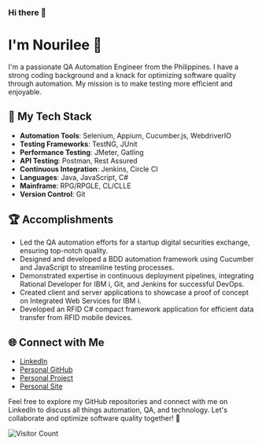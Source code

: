 ### Hi there 👋

# I'm Nourilee 🚀

I'm a passionate QA Automation Engineer from the Philippines. I have a strong coding background and a knack for optimizing software quality through automation. My mission is to make testing more efficient and enjoyable.

## 🔧 My Tech Stack

- **Automation Tools**: Selenium, Appium, Cucumber.js, WebdriverIO
- **Testing Frameworks**: TestNG, JUnit
- **Performance Testing**: JMeter, Gatling
- **API Testing**: Postman, Rest Assured
- **Continuous Integration**: Jenkins, Circle CI
- **Languages**: Java, JavaScript, C#
- **Mainframe**: RPG/RPGLE, CL/CLLE
- **Version Control**: Git

## 🏆 Accomplishments

- Led the QA automation efforts for a startup digital securities exchange, ensuring top-notch quality.
- Designed and developed a BDD automation framework using Cucumber and JavaScript to streamline testing processes.
- Demonstrated expertise in continuous deployment pipelines, integrating Rational Developer for IBM i, Git, and Jenkins for successful DevOps.
- Created client and server applications to showcase a proof of concept on Integrated Web Services for IBM i.
- Developed an RFID C# compact framework application for efficient data transfer from RFID mobile devices.

## 🌐 Connect with Me

- [LinkedIn](https://www.linkedin.com/in/nourileesantos/)
- [Personal GitHub](https://github.com/santosn-qa)
- [Personal Project](https://nourilee.github.io/qa-handbook)
- [Personal Site](https://nourilee.github.io/about-me)

Feel free to explore my GitHub repositories and connect with me on LinkedIn to discuss all things automation, QA, and technology. Let's collaborate and optimize software quality together! 🤖

![Visitor Count](https://visitor-badge.laobi.icu/badge?page_id=yourusername.yourusername)

<!--
**nourilee/nourilee** is a ✨ _special_ ✨ repository because its `README.md` (this file) appears on your GitHub profile.

Here are some ideas to get you started:

- 🔭 I’m currently working on ...
- 🌱 I’m currently learning ...
- 👯 I’m looking to collaborate on ...
- 🤔 I’m looking for help with ...
- 💬 Ask me about ...
- 📫 How to reach me: ...
- 😄 Pronouns: ...
- ⚡ Fun fact: ...
-->
